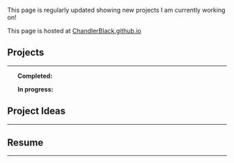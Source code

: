 
This page is regularly updated showing new projects I am currently working on!

This page is hosted at [ChandlerBlack.github.io](https://chandlerblack.github.io/ChanderBlack.github.io/)

## Projects
----------------------------------------------------------------------------------------------------------------------------------------------
<ul>
  
**Completed:**

**In progress:** 
</ul>

## Project Ideas
----------------------------------------------------------------------------------------------------------------------------------------------

## Resume
----------------------------------------------------------------------------------------------------------------------------------------------

